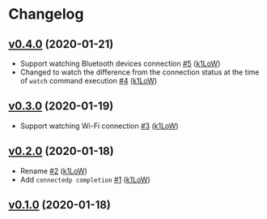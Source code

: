 # Changelog

## [v0.4.0](https://github.com/k1LoW/connected/compare/v0.3.0...v0.4.0) (2020-01-21)

* Support watching Bluetooth devices connection [#5](https://github.com/k1LoW/connected/pull/5) ([k1LoW](https://github.com/k1LoW))
* Changed to watch the difference from the connection status at the time of `watch` command execution [#4](https://github.com/k1LoW/connected/pull/4) ([k1LoW](https://github.com/k1LoW))

## [v0.3.0](https://github.com/k1LoW/connected/compare/v0.2.0...v0.3.0) (2020-01-19)

* Support watching Wi-Fi connection [#3](https://github.com/k1LoW/connected/pull/3) ([k1LoW](https://github.com/k1LoW))

## [v0.2.0](https://github.com/k1LoW/connected/compare/v0.1.0...v0.2.0) (2020-01-18)

* Rename [#2](https://github.com/k1LoW/connected/pull/2) ([k1LoW](https://github.com/k1LoW))
* Add `connectedp completion` [#1](https://github.com/k1LoW/connected/pull/1) ([k1LoW](https://github.com/k1LoW))

## [v0.1.0](https://github.com/k1LoW/connected/compare/d151e8f2de87...v0.1.0) (2020-01-18)

